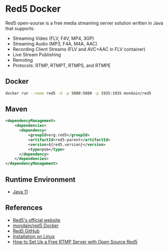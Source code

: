 # Red5 Docker

Red5 open-sourse is a free media streaming server solution written in Java that supports:
 * Streaming Video (FLV, F4V, MP4, 3GP)
 * Streaming Audio (MP3, F4A, M4A, AAC)
 * Recording Client Streams (FLV and AVC+AAC in FLV container)
 * Live Stream Publishing
 * Remoting
 * Protocols: RTMP, RTMPT, RTMPS, and RTMPE

## Docker
```sh
docker run --name red5 -d -p 5080:5080 -p 1935:1935 mondain/red5
```

## Maven
```xml
<dependencyManagement>
    <dependencies>
      <dependency>
          <groupId>org.red5</groupId>
          <artifactId>red5-parent</artifactId>
          <version>${red5.version}</version>
          <type>pom</type>
      </dependency>
    </dependencies>
</dependencyManagement>
```

## Runtime Environment
- [Java 11](https://openjdk.java.net/projects/jdk/11/)

## References
- [Red5's official website](https://www.red5.net/open-source-live-streaming/)
- [mondain/red5 Docker](https://hub.docker.com/r/mondain/red5/)
- [Red5 GitHub](https://github.com/Red5/red5-server)
- [Installation on Linux](https://www.red5.net/docs/installation/installation/ubuntuinstall/)
- [How to Set Up a Free RTMP Server with Open Source Red5](https://www.red5.net/blog/online-rtmp-server-free/)
